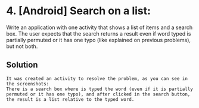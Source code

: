 # 4. [Android] Search on a list:
Write an application with one activity that shows a list of items and a search box. The
user expects that the search returns a result even if word typed is partially permuted
or it has one typo (like explained on previous problems), but not both.

## Solution 
```
It was created an activity to resolve the problem, as you can see in the screenshots:
There is a search box where is typed the word (even if it is partially permuted or it has one typo), and after clicked in the search button, the result is a list relative to the typed word.
```
